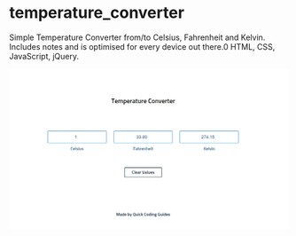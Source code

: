 # temperature_converter
Simple Temperature Converter from/to Celsius, Fahrenheit and Kelvin. Includes notes and is optimised for every device out there.0
HTML, CSS, JavaScript, jQuery.

![](images/Temp_Conv_Image_Read_Me.jpg)